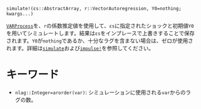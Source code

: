 ```
simulate!(εs::AbstractArray, r::VectorAutoregression, Y0=nothing; kwargs...)
```

[`VARProcess`](@ref)を、`r`の係数推定値を使用して、`εs`に指定されたショックと初期値`Y0`を用いてシミュレートします。結果は`εs`をインプレースで上書きすることで保存されます。`Y0`が`nothing`であるか、十分なラグを含まない場合は、ゼロが使用されます。詳細は[`simulate`](@ref)および[`impulse!`](@ref)を参照してください。

# キーワード

  * `nlag::Integer=arorder(var)`: シミュレーションに使用される`var`からのラグの数。
